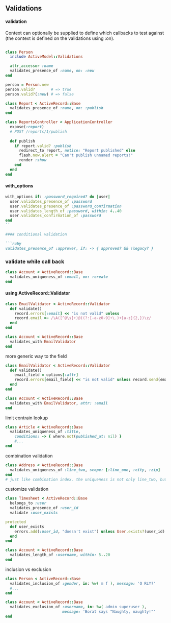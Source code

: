 ## Validations


#### validation
Context can optionally be supplied to define which callbacks to test against (the context is defined on the validations using :on).
```ruby

class Person
  include ActiveModel::Validations

  attr_accessor :name
  validates_presence_of :name, on: :new
end

person = Person.new
person.valid?       # => true
person.valid?(:new) # => false
```

```ruby
class Report < ActiveRecord::Base 
  validates_presence_of :name, on: :publish
end 

class ReportsController < ApplicationController
  expose(:report)
  # POST /reports/1/publish
  
  def publish
    if report.valid? :publish
      redirect_to report, notice: "Report published" else
      flash.now.alert = "Can't publish unnamed reports!"
      render :show 
    end
  end 
end
```

#### with_options

```ruby
with_options if: :password_required? do |user| 
  user.validates_presence_of :password 
  user.validates_presence_of :password_confirmation 
  user.validates_length_of :password, within: 4..40 
  user.validates_confirmation_of :password
end
``

#### conditional validation

```ruby
validates_presence_of :approver, if: -> { approved? && !legacy? }
```

### validate while call back

```ruby
class Account < ActiveRecord::Base
  validates_uniqueness_of :email, on: :create
end
```

#### using ActiveRecord::Validator

```ruby
class EmailValidator < ActiveRecord::Validator 
  def validate()
    record.errors[:email] << "is not valid" unless
    record.email =~ /\A([^@\s]+)@((?:[-a-z0-9]+\.)+[a-z]{2,})\z/
  end 
end

class Account < ActiveRecord::Base
  validates_with EmailValidator
end
```


more generic way to the field

```ruby
class EmailValidator < ActiveRecord::Validator 
  def validate()
    email_field = options[:attr] 
    record.errors[email_field] << "is not valid" unless record.send(email_field) =~ /\A([^@\s]+)@((?:[-a-z0-9]+\.)+[a-z]{2,})\z/ 
  end
end

class Account < ActiveRecord::Base 
  validates_with EmailValidator, attr: :email
end
```

limit contrain lookup

```ruby
class Article < ActiveRecord::Base 
  validates_uniqueness_of :title,
    conditions: -> { where.not(published_at: nil) } 
    #...
end
```

combination validation

```ruby
class Address < ActiveRecord::Base
  validates_uniqueness_of :line_two, scope: [:line_one, :city, :zip]
end
# just like combination index. the uniqueness is not only line_two, but 4 together
```


customize validation

```ruby
class Timesheet < ActiveRecord::Base
  belongs_to :user
  validates_presence_of :user_id
  validate :user_exists

protected
  def user_exists
    errors.add(:user_id, "doesn't exist") unless User.exists?(user_id)
  end
end
```

```ruby
class Account < ActiveRecord::Base 
  validates_length_of :username, within: 5..20
end
```

inclusion vs exclusion

```ruby
class Person < ActiveRecord::Base
  validates_inclusion_of :gender, in: %w( m f ), message: 'O RLY?'
  #...
end

class Account < ActiveRecord::Base
  validates_exclusion_of :username, in: %w( admin superuser ),
                         message: 'Borat says "Naughty, naughty!"'
end
                         
```
